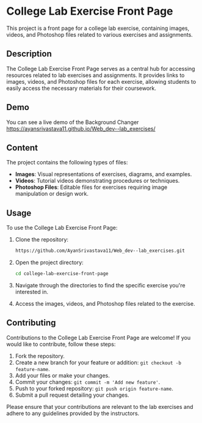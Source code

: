 # College Lab Exercise Front Page

This project is a front page for a college lab exercise, containing images, videos, and Photoshop files related to various exercises and assignments.

## Description

The College Lab Exercise Front Page serves as a central hub for accessing resources related to lab exercises and assignments. It provides links to images, videos, and Photoshop files for each exercise, allowing students to easily access the necessary materials for their coursework.

## Demo

You can see a live demo of the Background Changer https://ayansrivastava11.github.io/Web_dev--lab_exercises/

## Content

The project contains the following types of files:

- **Images**: Visual representations of exercises, diagrams, and examples.
- **Videos**: Tutorial videos demonstrating procedures or techniques.
- **Photoshop Files**: Editable files for exercises requiring image manipulation or design work.

## Usage

To use the College Lab Exercise Front Page:

1. Clone the repository:

    ```bash
   https://github.com/AyanSrivastava11/Web_dev--lab_exercises.git
    ```

2. Open the project directory:

    ```bash
    cd college-lab-exercise-front-page
    ```

3. Navigate through the directories to find the specific exercise you're interested in.

4. Access the images, videos, and Photoshop files related to the exercise.

## Contributing

Contributions to the College Lab Exercise Front Page are welcome! If you would like to contribute, follow these steps:

1. Fork the repository.
2. Create a new branch for your feature or addition: `git checkout -b feature-name`.
3. Add your files or make your changes.
4. Commit your changes: `git commit -m 'Add new feature'`.
5. Push to your forked repository: `git push origin feature-name`.
6. Submit a pull request detailing your changes.

Please ensure that your contributions are relevant to the lab exercises and adhere to any guidelines provided by the instructors.
